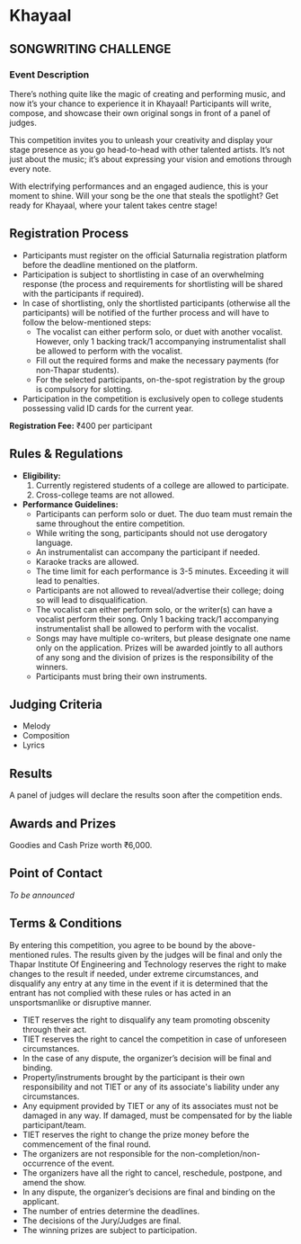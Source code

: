 # Khayaal

## SONGWRITING CHALLENGE

### Event Description
There’s nothing quite like the magic of creating and performing music, and now it’s your chance to experience it in Khayaal! Participants will write, compose, and showcase their own original songs in front of a panel of judges.

This competition invites you to unleash your creativity and display your stage presence as you go head-to-head with other talented artists. It’s not just about the music; it’s about expressing your vision and emotions through every note.

With electrifying performances and an engaged audience, this is your moment to shine. Will your song be the one that steals the spotlight? Get ready for Khayaal, where your talent takes centre stage!


## Registration Process
- Participants must register on the official Saturnalia registration platform before the deadline mentioned on the platform.
- Participation is subject to shortlisting in case of an overwhelming response (the process and requirements for shortlisting will be shared with the participants if required).
- In case of shortlisting, only the shortlisted participants (otherwise all the participants) will be notified of the further process and will have to follow the below-mentioned steps:
  - The vocalist can either perform solo, or duet with another vocalist. However, only 1 backing track/1 accompanying instrumentalist shall be allowed to perform with the vocalist.
  - Fill out the required forms and make the necessary payments (for non-Thapar students).
  - For the selected participants, on-the-spot registration by the group is compulsory for slotting.
- Participation in the competition is exclusively open to college students possessing valid ID cards for the current year.

**Registration Fee:** ₹400 per participant


## Rules & Regulations
- **Eligibility:**
  1. Currently registered students of a college are allowed to participate.
  2. Cross-college teams are not allowed.
- **Performance Guidelines:**
  - Participants can perform solo or duet. The duo team must remain the same throughout the entire competition.
  - While writing the song, participants should not use derogatory language.
  - An instrumentalist can accompany the participant if needed.
  - Karaoke tracks are allowed.
  - The time limit for each performance is 3-5 minutes. Exceeding it will lead to penalties.
  - Participants are not allowed to reveal/advertise their college; doing so will lead to disqualification.
  - The vocalist can either perform solo, or the writer(s) can have a vocalist perform their song. Only 1 backing track/1 accompanying instrumentalist shall be allowed to perform with the vocalist.
  - Songs may have multiple co-writers, but please designate one name only on the application. Prizes will be awarded jointly to all authors of any song and the division of prizes is the responsibility of the winners.
  - Participants must bring their own instruments.

## Judging Criteria
- Melody
- Composition
- Lyrics


## Results
A panel of judges will declare the results soon after the competition ends.

## Awards and Prizes
Goodies and Cash Prize worth ₹6,000.


## Point of Contact
*To be announced*

## Terms & Conditions
By entering this competition, you agree to be bound by the above-mentioned rules. The results given by the judges will be final and only the Thapar Institute Of Engineering and Technology reserves the right to make changes to the result if needed, under extreme circumstances, and disqualify any entry at any time in the event if it is determined that the entrant has not complied with these rules or has acted in an unsportsmanlike or disruptive manner.

- TIET reserves the right to disqualify any team promoting obscenity through their act.
- TIET reserves the right to cancel the competition in case of unforeseen circumstances.
- In the case of any dispute, the organizer’s decision will be final and binding.
- Property/instruments brought by the participant is their own responsibility and not TIET or any of its associate's liability under any circumstances.
- Any equipment provided by TIET or any of its associates must not be damaged in any way. If damaged, must be compensated for by the liable participant/team.
- TIET reserves the right to change the prize money before the commencement of the final round.
- The organizers are not responsible for the non-completion/non-occurrence of the event.
- The organizers have all the right to cancel, reschedule, postpone, and amend the show.
- In any dispute, the organizer’s decisions are final and binding on the applicant.
- The number of entries determine the deadlines.
- The decisions of the Jury/Judges are final.
- The winning prizes are subject to participation.
